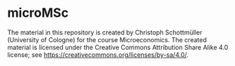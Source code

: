 # microMSc

The material in this repository is created by Christoph Schottmüller (University of Cologne) for the course Microeconomics. The created material is licensed under the Creative Commons Attribution Share Alike 4.0 license; see https://creativecommons.org/licenses/by-sa/4.0/.